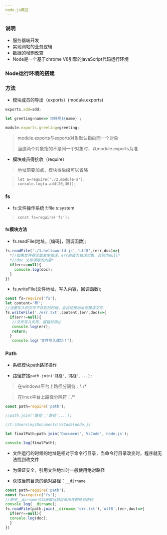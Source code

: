 ```yaml
---
node.js概述
---
```

### 说明

* 服务器端开发
* 实现网站的业务逻辑
*  数据的增删改查
* Node是一个基于chrome V8引擎的javaScript代码运行环境

### Node运行环境的搭建



### 方法

* 模块成员的导出（exports）(module.exports)

```javascript
exports.add=add;

let greeting=name=>`你好啊${name}`;

module.exports.greeting=greeting;
```

> module.exports与exports对象默认指向同一个对象
>
> 当这两个对象指的不是同一个对象时，以module.exports为准

* 模块成员得接收（require）

> 地址前要加点，模块得后缀可以省略

> ```let a=require('./2.module-a');
> let a=require('./2.module-a');
> console.log(a.add(20,30));
> ```

### fs

* fs:文件操作系统 f:file s:system

> `const fs=require('fs');`

#### fs模块方法

* fs.readFile(地址，[编码]，回调函数);

```javascript
fs.readFile('./1.helloworld.js','utf8',(err,doc)=>{
  *//如果文件得读取发生错误，err的值为错误对象，否则为null*
  *//doc 文件读取的内容*
  if(err==null){
    console.log(doc);
  }
})
```

* fs.writeFile(文件地址，写入内容，回调函数);

```javascript
const fs=require('fs');
let content='琴';
//当要写入的文件不存在的时候，会自动按地址创建该文件
fs.writeFile('./err.txt',content,(err,doc)=>{
  if(err!=null){
   //文件写入失败，报错并停止
   console.log(err);
   return;
  }
   console.log('文件写入成功！');
```

### Path

* 系统模块path路径操作

* 路径拼接`path.join('路径','路径',...);`

> 在windows平台上路径分隔符：\ /*

>  在linux平台上路径分隔符：/*

```javascript
const path=require('path');

//path.join('路径','路径',...);

//C:\Users\my\Documents\VsCode\node.js

let finalPath=path.join('Document','VsCode','node.js');

console.log(finalPath);
```

* 文件运行的时候的地址是相对于命令行目录，当命令行目录改变时，程序就无法找到改文件

* 为保证安全，引用文件地址时一般使用绝对路径
* 获取当前目录的绝对路径：`__dirname`

```javascript
const path=require('path');
const fs=require('fs');
//使用__dirname可以获取当前目录所在的绝对路径
console.log(__dirname);
fs.readFile(path.join(__dirname,'err.txt'),'utf8',(err,doc)=>{
  if(err==null){
  console.log(doc);
  }
})
```





